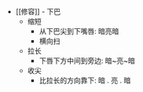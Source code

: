 - [[修容]] - 下巴
	- 缩短
		- 从下巴尖到下嘴唇: 暗亮暗
		- 横向扫
	- 拉长
		- 下唇下方中间到旁边: 暗~亮~暗
	- 收尖
		- 比拉长的方向靠下: 暗 . 亮 . 暗